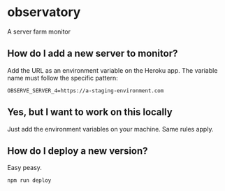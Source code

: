 # observatory
A server farm monitor

## How do I add a new server to monitor?
Add the URL as an environment variable on the Heroku app. The variable name must follow the specific pattern:

```
OBSERVE_SERVER_4=https://a-staging-environment.com
```
## Yes, but I want to work on this locally
Just add the environment variables on your machine. Same rules apply.

## How do I deploy a new version?
Easy peasy.

```
npm run deploy
```
